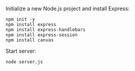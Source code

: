 Initialize a new Node.js project and install Express:
```
npm init -y
npm install express
npm install express-handlebars
npm install express-session
npm install canvas
```

Start server:
```
node server.js
```